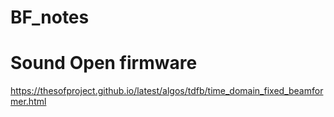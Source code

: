 # BF_notes

# Sound Open firmware
https://thesofproject.github.io/latest/algos/tdfb/time_domain_fixed_beamformer.html

